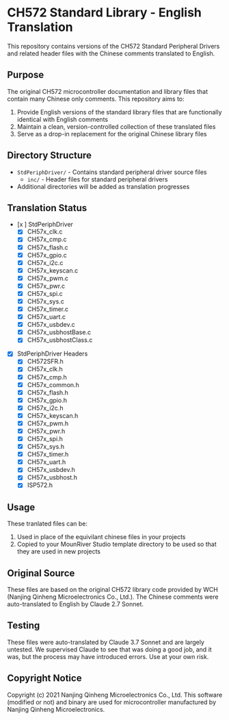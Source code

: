 # CH572 Standard Library - English Translation

This repository contains versions of the CH572 Standard Peripheral Drivers and related header files with the Chinese comments translated to English.

## Purpose

The original CH572 microcontroller documentation and library files that contain many Chinese only comments. This repository aims to:
1. Provide English versions of the standard library files that are functionally identical with English comments 
2. Maintain a clean, version-controlled collection of these translated files
3. Serve as a drop-in replacement for the original Chinese library files

## Directory Structure

- `StdPeriphDriver/` - Contains standard peripheral driver source files
  - `inc/` - Header files for standard peripheral drivers
- Additional directories will be added as translation progresses

## Translation Status

- [x ] StdPeriphDriver
  - [x] CH57x_clk.c
  - [x] CH57x_cmp.c
  - [x] CH57x_flash.c
  - [x] CH57x_gpio.c
  - [x] CH57x_i2c.c
  - [x] CH57x_keyscan.c
  - [x] CH57x_pwm.c
  - [x] CH57x_pwr.c
  - [x] CH57x_spi.c
  - [x] CH57x_sys.c
  - [x] CH57x_timer.c
  - [x] CH57x_uart.c
  - [x] CH57x_usbdev.c
  - [x] CH57x_usbhostBase.c
  - [x] CH57x_usbhostClass.c

- [x] StdPeriphDriver Headers
  - [x] CH572SFR.h
  - [x] CH57x_clk.h
  - [x] CH57x_cmp.h
  - [x] CH57x_common.h
  - [x] CH57x_flash.h
  - [x] CH57x_gpio.h
  - [x] CH57x_i2c.h
  - [x] CH57x_keyscan.h
  - [x] CH57x_pwm.h
  - [x] CH57x_pwr.h
  - [x] CH57x_spi.h
  - [x] CH57x_sys.h
  - [x] CH57x_timer.h
  - [x] CH57x_uart.h
  - [x] CH57x_usbdev.h
  - [x] CH57x_usbhost.h
  - [x] ISP572.h

## Usage

These tranlated files can be:
1. Used in place of the equivilant chinese files in your projects
2. Copied to your MounRiver Studio template directory to be used so that they are used in new projects

## Original Source

These files are based on the original CH572 library code provided by WCH (Nanjing Qinheng Microelectronics Co., Ltd.).  The Chinese comments were auto-translated to English by Claude 2.7 Sonnet.

## Testing

These files were auto-translated by Claude 3.7 Sonnet and are largely untested.  We supervised Claude to see that was doing a good job, and it was, but the process may have introduced errors.  Use at your own risk.

## Copyright Notice

Copyright (c) 2021 Nanjing Qinheng Microelectronics Co., Ltd.
This software (modified or not) and binary are used for microcontroller manufactured by Nanjing Qinheng Microelectronics.
